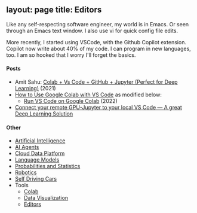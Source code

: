 layout: page
title: Editors
---

Like any self-respecting software engineer, my world is in Emacs. Or seen through an Emacs text window. I also use vi for quick config file edits.

More recently, I started using VSCode, with the Github Copilot extension. Copilot now write about 40% of my code. I can program in new languages, too. I am so hooked that I worry I'll forget the basics.

#### Posts
*  Amit Sahu: [Colab + Vs Code + GitHub + Jupyter (Perfect for Deep Learning)](https://medium.com/analytics-vidhya/colab-vs-code-github-jupyter-perfect-for-deep-learning-2b257ae94d01) (2021)
* [How to Use Google Colab with VS Code](https://www.freecodecamp.org/news/how-to-use-google-colab-with-vs-code/) as modified below:
  * [Run VS Code on Google Colab](https://www.youtube.com/watch?v=RMCRwjnv2MI) (2022)
* [Connect your remote GPU-Jupyter to your local VS Code — A great Deep Learning Solution](https://cschranz.medium.com/connect-vs-code-to-your-remote-gpu-jupyter-instance-58b86a195d9e)

#### Other
* [Artificial Intelligence](/artificial_intelligence)
* [AI Agents](/ai_agents)
* [Cloud Data Platform](/cloud_data_platform)
* [Language Models](/language_models)
* [Probabilities and Statistics](/probabilities_and_statistics)
* [Robotics](/robotics)
* [Self Driving Cars](/self_driving_cars)
* Tools
  * [Colab](/colab)
  * [Data Visualization](/data_visualization)
  * [Editors](/editors)
